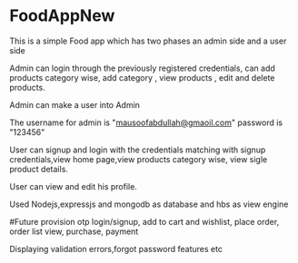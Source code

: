 # FoodAppNew


This is a simple Food app which has two phases an admin side and a user side

Admin can login through the previously registered credentials, can add products category wise, add category , view products , edit and delete products.

Admin can make a user into Admin

The username for admin is "mausoofabdullah@gmaoil.com" password is "123456"

User can signup and login with the credentials matching with signup credentials,view home page,view products category wise, view sigle product details.

User can view and edit his profile.

Used Nodejs,expressjs and mongodb as database and hbs as view engine

#Future provision
otp login/signup, add to cart and wishlist, place order, order list view, purchase, payment

Displaying validation errors,forgot password features etc
